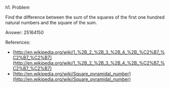 h1. Problem

Find the difference between the sum of the squares of the first one hundred natural numbers and the square of the sum.

Answer: 25164150

References:

* [http://en.wikipedia.org/wiki/1_%2B_2_%2B_3_%2B_4_%2B_%C2%B7_%C2%B7_%C2%B7](http://en.wikipedia.org/wiki/1_%2B_2_%2B_3_%2B_4_%2B_%C2%B7_%C2%B7_%C2%B7)
* [http://en.wikipedia.org/wiki/Square_pyramidal_number](http://en.wikipedia.org/wiki/Square_pyramidal_number)
